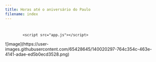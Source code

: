 ```yaml
---
title: Horas até o aniversário do Paulo
filename: index
---
```


<html lang="en">
  <head>
    <meta charset="utf-8" />
    <title>Contador do aniversário do Paulo!</title>
    <link rel="stylesheet" href="styles.css" />
  </head>
  <body>
    <h1 id="time-left"></h1>

            <script src="app.js"></script>
            
            
            

            
  </body>
    ![image](https://user-images.githubusercontent.com/65428645/140020297-764c354c-463e-4141-adae-ed5b0ecd3528.png)
</html>

